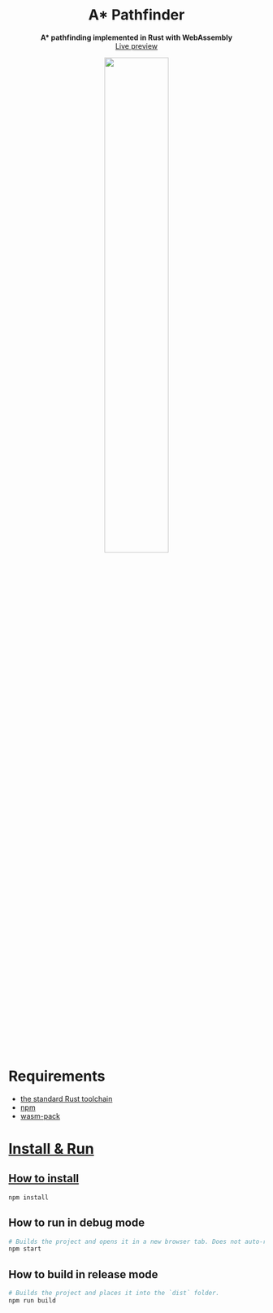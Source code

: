 <div align="center">

  <h1>A* Pathfinder</h1>

  <strong>A* pathfinding implemented in Rust with WebAssembly</strong>  
  <a href=https://chompaa.github.io/wasm-a-star/>Live preview</a>

  <img src="https://user-images.githubusercontent.com/26204416/141699806-b76a5017-5d19-41b3-b8b9-4c149305ee54.jpg" width=50%>

</div>

# Requirements

- <a href=https://www.rust-lang.org/tools/install>the standard Rust toolchain</a>
- <a href=https://www.npmjs.com/get-npm>npm
- <a href=https://rustwasm.github.io/wasm-pack/installer/>wasm-pack

# Install & Run

## How to install

```sh
npm install
```

## How to run in debug mode

```sh
# Builds the project and opens it in a new browser tab. Does not auto-reload.
npm start
```

## How to build in release mode

```sh
# Builds the project and places it into the `dist` folder.
npm run build
```